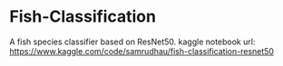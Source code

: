# Fish-Classification
A fish species classifier based on ResNet50.
kaggle notebook url: https://www.kaggle.com/code/samrudhau/fish-classification-resnet50
